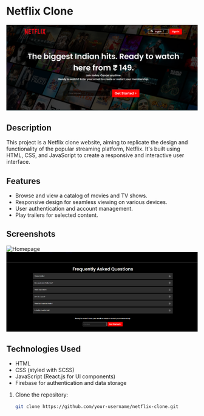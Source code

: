 # Netflix Clone

![Netflix Clone](https://github.com/sarthakarora9760/Netflix_Clone/blob/master/screenshots/home_page.png)

## Description

This project is a Netflix clone website, aiming to replicate the design and functionality of the popular streaming platform, Netflix. It's built using HTML, CSS, and JavaScript to create a responsive and interactive user interface.

## Features

- Browse and view a catalog of movies and TV shows.
- Responsive design for seamless viewing on various devices.
- User authentication and account management.
- Play trailers for selected content.

## Screenshots

![Homepage](./screenshots/homepage.png)
![FAQ GRID](https://github.com/sarthakarora9760/Netflix_Clone/blob/master/screenshots/faq.png)

## Technologies Used

- HTML
- CSS (styled with SCSS)
- JavaScript (React.js for UI components)
- Firebase for authentication and data storage

1. Clone the repository:

   ```bash
   git clone https://github.com/your-username/netflix-clone.git
